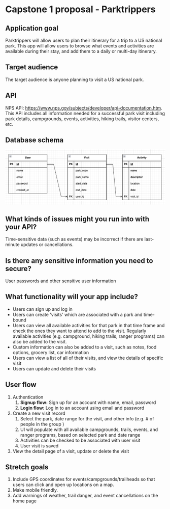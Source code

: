 # Capstone 1 proposal - Parktrippers

## Application goal

Parktrippers will allow users to plan their itinerary for a trip to a US national park. This app will allow users to browse what events and activities are available during their stay, and add them to a daily or multi-day itinerary.

## Target audience

The target audience is anyone planning to visit a US national park.

## API

NPS API: https://www.nps.gov/subjects/developer/api-documentation.htm. This API includes all information needed for a successful park visit including park details, campgrounds, events, activities, hiking trails, visitor centers, etc.

## Database schema

![parktrippers_erd.png](images/parktrippers_erd.png)

## What kinds of issues might you run into with your API?

Time-sensitive data (such as events) may be incorrect if there are last-minute updates or cancellations.

## Is there any sensitive information you need to secure?

User passwords and other sensitive user information

## What functionality will your app include?

- Users can sign up and log in
- Users can create 'visits' which are associated with a park and time-bound
- Users can view all available activities for that park in that time frame and check the ones they want to attend to add to the visit. Regularly available activities (e.g. campground, hiking trails, ranger programs) can also be added to the visit.
- Custom information can also be added to a visit, such as notes, food options, grocery list, car information
- Users can view a list of all of their visits, and view the details of specific visit
- Users can update and delete their visits

## User flow

1. Authentication
   1. **Signup flow:** Sign up for an account with name, email, password
   2. **Login flow:** Log in to an account using email and password
2. Create a new visit record
   1. Select the park, date range for the visit, and other info (e.g. # of people in the group )
   2. UI will populate with all available campgrounds, trails, events, and ranger programs, based on selected park and date range
   3. Activities can be checked to be associated with user visit
   4. User visit is saved
3. View the detail page of a visit, update or delete the visit

## Stretch goals

1. Include GPS coordinates for events/campgrounds/trailheads so that users can click and open up locations on a map.
2. Make mobile friendly.
3. Add warnings of weather, trail danger, and event cancellations on the home page
